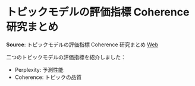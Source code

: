


# トピックモデルの評価指標 Coherence 研究まとめ

**Source**: トピックモデルの評価指標 Coherence 研究まとめ [Web](https://www.slideshare.net/hoxo_m/coherence-57598192)

二つのトピックモデルの評価指標を紹介しました：

- Perplexity: 予測性能
- Coherence: トピックの品質
